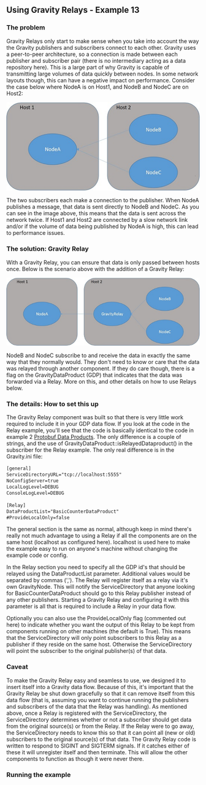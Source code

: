 ## Using Gravity Relays - Example 13 ##

### The problem ###
Gravity Relays only start to make sense when you take into account the way the Gravity publishers and subscribers connect to each other.  Gravity uses a peer-to-peer architecture, so a connection is made between each publisher and subscriber pair (there is no intermediary acting as a data repository here).  This is a large part of why Gravity is capable of transmitting large volumes of data quickly between nodes.  In some network layouts though, this can have a negative impact on performance.  Consider the case below where NodeA is on Host1, and NodeB and NodeC are on Host2:  

![Without Relay](https://github.com/aphysci/gravity/blob/DocUpdates/test/examples/13-Relay/doc/WithoutRelay.jpg)

The two subscribers each make a connection to the publisher.  When NodeA publishes a message, that data is sent directly to NodeB and NodeC.  As you can see in the image above, this means that the data is sent across the network twice.  If Host1 and Host2 are connected by a slow network link and/or if the volume of data being published by NodeA is high, this can lead to performance issues.

### The solution: Gravity Relay ###

With a Gravity Relay, you can ensure that data is only passed between hosts once.  Below is the scenario above with the addition of a Gravity Relay:

![With Relay](https://github.com/aphysci/gravity/blob/DocUpdates/test/examples/13-Relay/doc/WithRelay.jpg)

NodeB and NodeC subscribe to and receive the data in exactly the same way that they normally would.  They don't need to know or care that the data was relayed through another component.  If they do care though, there is a flag on the GravityDataProduct (GDP) that indicates that the data was forwarded via a Relay.  More on this, and other details on how to use Relays below.

### The details: How to set this up ###

The Gravity Relay component was built so that there is very little work required to include it in your GDP data flow.  If you look at the code in the Relay example, you'll see that the code is basically identical to the code in example 2 [Protobuf Data Products](UsingProtobufs).  The only difference is a couple of strings, and the use of GravityDataProduct::isRelayedDataproduct() in the subscriber for the Relay example.  The only real difference is in the Gravity.ini file:

```
[general]
ServiceDirectoryURL="tcp://localhost:5555"
NoConfigServer=true
LocalLogLevel=DEBUG
ConsoleLogLevel=DEBUG

[Relay]
DataProductList="BasicCounterDataProduct"
#ProvideLocalOnly=false
```

The general section is the same as normal, although keep in mind there's really not much advantage to using a Relay if all the components are on the same host (localhost as configured here).  localhost is used here to make the example easy to run on anyone's machine without changing the example code or config.

In the Relay section you need to specify all the GDP id's that should be relayed using the DataProductList parameter.  Additional values would be separated by commas (',').  The Relay will register itself as a relay via it's own GravityNode.  This will notify the ServiceDirectory that anyone looking for BasicCounterDataProduct should go to this Relay publisher instead of any other publishers.  Starting a Gravity Relay and configuring it with this parameter is all that is required to include a Relay in your data flow.

Optionally you can also use the ProvideLocalOnly flag (commented out here) to indicate whether you want the output of this Relay to be kept from components running on other machines (the default is True).  This means that the ServiceDirectory will only point subscribers to this Relay as a publisher if they reside on the same host.  Otherwise the ServiceDirectory will point the subscriber to the original publisher(s) of that data. 

### Caveat ###

To make the Gravity Relay easy and seamless to use, we designed it to insert itself into a Gravity data flow.  Because of this, it's important that the Gravity Relay be shut down gracefully so that it can remove itself from this data flow (that is, assuming you want to continue running the publishers and subscribers of the data that the Relay was handling).  As mentioned above, once a Relay is registered with the ServiceDirectory, the ServiceDirectory determines whether or not a subscriber should get data from the original source(s) or from the Relay.  If the Relay were to go away, the ServiceDirectory needs to know this so that it can point all (new or old) subscribers to the original source(s) of that data.  The Gravity Relay code is written to respond to SIGINT and SIGTERM signals.  If it catches either of these it will unregister itself and then terminate.  This will allow the other components to function as though it were never there.

### Running the example ###


